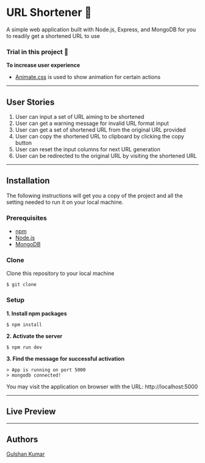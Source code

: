 # URL Shortener 🔗
A simple web application built with Node.js, Express, and MongoDB for you to readily get a shortened URL to use


### Trial in this project 🤠
**To increase user experience**
+ [Animate.css](https://daneden.github.io/animate.css/) is used to show animation for certain actions

___


## User Stories
1. User can input a set of URL aiming to be shortened
2. User can get a warning message for invalid URL format input
3. User can get a set of shortened URL from the original URL provided
4. User can copy the shortened URL to clipboard by clicking the copy button
5. User can reset the input columns for next URL generation 
6. User can be redirected to the original URL by visiting the shortened URL

___

## Installation
The following instructions will get you a copy of the project and all the setting needed to run it on your local machine.


### Prerequisites

- [npm](https://www.npmjs.com/get-npm)
- [Node.js](https://nodejs.org/en/download/)
- [MongoDB](https://www.mongodb.com/download-center/community)


### Clone

Clone this repository to your local machine

```
$ git clone 
```


### Setup

**1. Install npm packages**

```
$ npm install
```

**2. Activate the server**

```
$ npm run dev
```

**3. Find the message for successful activation**

```
> App is running on port 5000
> mongodb connected!
```
You may visit the application on browser with the URL: http://localhost:5000

___


## Live Preview
[]()

___

## Authors
[Gulshan Kumar](https://github.com/Anoxity16)
